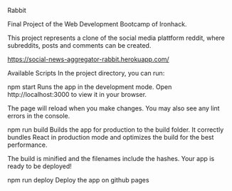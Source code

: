 Rabbit

Final Project of the Web Development Bootcamp of Ironhack.

This project represents a clone of the social media plattform reddit, where subreddits, posts and comments can be created.

https://social-news-aggregator-rabbit.herokuapp.com/

Available Scripts In the project directory, you can run:

npm start Runs the app in the development mode. Open http://localhost:3000 to view it in your browser.

The page will reload when you make changes. You may also see any lint errors in the console.

npm run build Builds the app for production to the build folder. It correctly bundles React in production mode and optimizes the build for the best performance.

The build is minified and the filenames include the hashes. Your app is ready to be deployed!

npm run deploy Deploy the app on github pages
